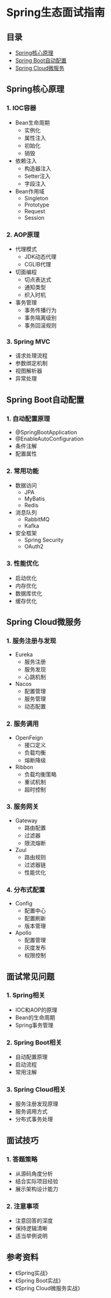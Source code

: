 # Spring生态面试指南

## 目录
- [Spring核心原理](#spring核心原理)
- [Spring Boot自动配置](#spring-boot自动配置)
- [Spring Cloud微服务](#spring-cloud微服务)

## Spring核心原理

### 1. IOC容器
- Bean生命周期
  - 实例化
  - 属性注入
  - 初始化
  - 销毁
- 依赖注入
  - 构造器注入
  - Setter注入
  - 字段注入
- Bean作用域
  - Singleton
  - Prototype
  - Request
  - Session

### 2. AOP原理
- 代理模式
  - JDK动态代理
  - CGLIB代理
- 切面编程
  - 切点表达式
  - 通知类型
  - 织入时机
- 事务管理
  - 事务传播行为
  - 事务隔离级别
  - 事务回滚规则

### 3. Spring MVC
- 请求处理流程
- 参数绑定机制
- 视图解析器
- 异常处理

## Spring Boot自动配置

### 1. 自动配置原理
- @SpringBootApplication
- @EnableAutoConfiguration
- 条件注解
- 配置属性

### 2. 常用功能
- 数据访问
  - JPA
  - MyBatis
  - Redis
- 消息队列
  - RabbitMQ
  - Kafka
- 安全框架
  - Spring Security
  - OAuth2

### 3. 性能优化
- 启动优化
- 内存优化
- 数据库优化
- 缓存优化

## Spring Cloud微服务

### 1. 服务注册与发现
- Eureka
  - 服务注册
  - 服务发现
  - 心跳机制
- Nacos
  - 配置管理
  - 服务管理
  - 动态配置

### 2. 服务调用
- OpenFeign
  - 接口定义
  - 负载均衡
  - 熔断降级
- Ribbon
  - 负载均衡策略
  - 重试机制
  - 超时控制

### 3. 服务网关
- Gateway
  - 路由配置
  - 过滤器
  - 限流熔断
- Zuul
  - 路由规则
  - 过滤器链
  - 性能优化

### 4. 分布式配置
- Config
  - 配置中心
  - 配置刷新
  - 版本管理
- Apollo
  - 配置管理
  - 灰度发布
  - 权限控制

## 面试常见问题

### 1. Spring相关
- IOC和AOP的原理
- Bean的生命周期
- Spring事务管理

### 2. Spring Boot相关
- 自动配置原理
- 启动流程
- 常用注解

### 3. Spring Cloud相关
- 服务注册发现原理
- 服务调用方式
- 分布式事务处理

## 面试技巧

### 1. 答题策略
- 从源码角度分析
- 结合实际项目经验
- 展示架构设计能力

### 2. 注意事项
- 注意回答的深度
- 保持逻辑清晰
- 适当举例说明

## 参考资料
- 《Spring实战》
- 《Spring Boot实战》
- 《Spring Cloud微服务实战》 